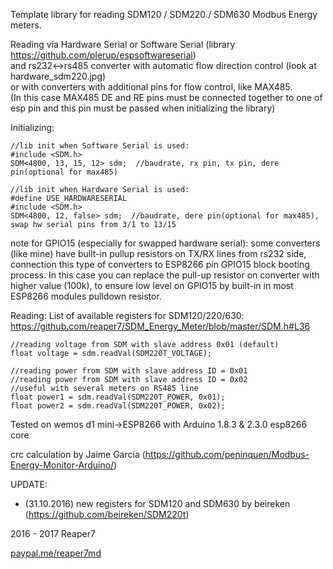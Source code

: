 Template library for reading SDM120 / SDM220 / SDM630 Modbus Energy meters.

Reading via Hardware Serial or Software Serial (library https://github.com/plerup/espsoftwareserial)<br>
and rs232<->rs485 converter with automatic flow direction control (look at hardware_sdm220.jpg)<br>
or with converters with additional pins for flow control, like MAX485.<br>
(In this case MAX485 DE and RE pins must be connected together to one of esp pin and this pin must be passed when initializing the library)

Initializing:
```
//lib init when Software Serial is used:
#include <SDM.h>
SDM<4800, 13, 15, 12> sdm;  //baudrate, rx pin, tx pin, dere pin(optional for max485)

//lib init when Hardware Serial is used:
#define USE_HARDWARESERIAL
#include <SDM.h>
SDM<4800, 12, false> sdm;  //baudrate, dere pin(optional for max485), swap hw serial pins from 3/1 to 13/15
```
note for GPIO15 (especially for swapped hardware serial):
some converters (like mine) have built-in pullup resistors on TX/RX lines from rs232 side,
connection this type of converters to ESP8266 pin GPIO15 block booting process.
In this case you can replace the pull-up resistor on converter with higher value (100k),
to ensure low level on GPIO15 by built-in in most ESP8266 modules pulldown resistor.

Reading:
List of available registers for SDM120/220/630:
https://github.com/reaper7/SDM_Energy_Meter/blob/master/SDM.h#L36
```
//reading voltage from SDM with slave address 0x01 (default)
float voltage = sdm.readVal(SDM220T_VOLTAGE);

//reading power from SDM with slave address ID = 0x01
//reading power from SDM with slave address ID = 0x02
//useful with several meters on RS485 line
float power1 = sdm.readVal(SDM220T_POWER, 0x01);
float power2 = sdm.readVal(SDM220T_POWER, 0x02);
```

Tested on wemos d1 mini->ESP8266 with Arduino 1.8.3 & 2.3.0 esp8266 core

crc calculation by Jaime García (https://github.com/peninquen/Modbus-Energy-Monitor-Arduino/)

UPDATE:<br>
- (31.10.2016) new registers for SDM120 and SDM630 by beireken (https://github.com/beireken/SDM220t)

2016 - 2017 Reaper7

[paypal.me/reaper7md](https://www.paypal.me/reaper7md)
